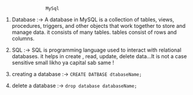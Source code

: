 ```
                MySql
```
1) Database :-> A database in MySQL is a collection of tables, views, procedures, triggers, and other objects that work together to store and manage data.
it consists of many tables. tables consist of rows and columns.

2) SQL :-> SQL is programming language used to interact with relational databases. it helps in create , read, update, delete data...It is not a case sensitive small likho ya capital sab same !

3) creating a database :-> ```CREATE DATBASE dtabaseName;```

4) delete a database :-> ```drop database databaseName;```

